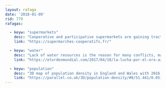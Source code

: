 ```yaml
---
layout: rafaga
date: '2018-01-09'
rid: 779
rafagas:

  - keyw: "supermarkets"
    desc: "Cooperative and participative supermarkets are gaining traction in France, like in La Louve"
    link: "https://supermarches-cooperatifs.fr/"

  - keyw: "water"
    desc: "Lack of water resources is the reason for many conflicts, mainly in Near East but affecting globally"
    link: "https://elordenmundial.com/2017/04/10/la-lucha-por-el-oro-azul-en-oriente-proximo/"

  - keyw: "population"
    desc: "3D map of population density in England and Wales with 2016 ONS data"
    link: "https://parallel.co.uk/3D/population-density/#8/51.441/0.051/0/40"
---
```


